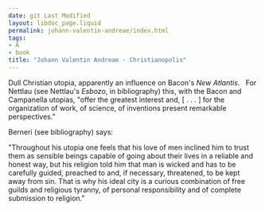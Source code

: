 ```yaml
---
date: git Last Modified
layout: libdoc_page.liquid
permalink: johann-valentin-andreae/index.html
tags:
- A
- book
title: "Johann Valentin Andreae - Christianopolis"
---
```


Dull Christian utopia, apparently an influence on Bacon's <em>New  Atlantis</em>.
  
For Nettlau (see Nettlau's <em>Esbozo</em>, in bibliography) this, with the  Bacon and Campanella utopias, "offer  the greatest interest and, [ . . . ] for the organization of work,  of science, of inventions present remarkable perspectives."

Berneri (see bibliography) says:

"Throughout his utopia one feels that his love of men inclined him to  trust them as sensible beings capable of going about their lives in  a reliable and honest way, but his religion told him that man is  wicked and has to be carefully guided, preached to and, if  necessary, threatened, to be kept away from sin. That is why his  ideal city is a curious combination of free guilds and religious  tyranny, of personal responsibility and of complete submission to  religion."